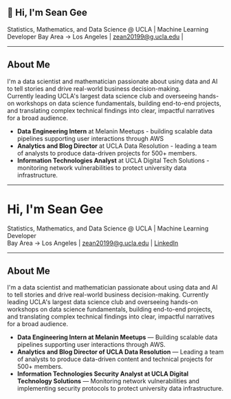 ## 👋 Hi, I'm Sean Gee

Statistics, Mathematics, and Data Science @ UCLA | Machine Learning Developer
Bay Area -> Los Angeles | zean20199@g.ucla.edu | 

---

## About Me

I'm a data scientist and mathematician passionate about using data and AI to tell stories and drive real-world business decision-making.    
Currently leading UCLA's largest data science club and overseeing hands-on workshops on data science fundamentals, building end-to-end projects, and translating complex technical findings into clear, impactful narratives for a broad audience.

- **Data Engineering Intern** at Melanin Meetups - building scalable data pipelines supporting user interactions through AWS
- **Analytics and Blog Director** at UCLA Data Resolution - leading a team of analysts to produce data-driven projects for 500+ members.
- **Information Technologies Analyst** at UCLA Digital Tech Solutions - monitoring network vulnerabilities to protect university data infrastructure.
  
---


# Hi, I'm Sean Gee

Statistics, Mathematics, and Data Science @ UCLA | Machine Learning Developer  
Bay Area → Los Angeles | zean20199@g.ucla.edu | [LinkedIn](https://linkedin.com/in/your-profile)

---

## About Me

I'm a data scientist and mathematician passionate about using data and AI to tell stories and drive real-world business decision-making. Currently leading UCLA's largest data science club and overseeing hands-on workshops on data science fundamentals, building end-to-end projects, and translating complex technical findings into clear, impactful narratives for a broad audience.

- **Data Engineering Intern at Melanin Meetups** — Building scalable data pipelines supporting user interactions through AWS.
- **Analytics and Blog Director of UCLA Data Resolution** — Leading a team of analysts to produce data-driven content and technical projects for 500+ members.
- **Information Technologies Security Analyst at UCLA Digital Technology Solutions** — Monitoring network vulnerabilities and implementing security protocols to protect university data infrastructure.





















<!--
**seangee9008/seangee9008** is a ✨ _special_ ✨ repository because its `README.md` (this file) appears on your GitHub profile.

Here are some ideas to get you started:

- 🔭 I’m currently working on ...
- 🌱 I’m currently learning ...
- 👯 I’m looking to collaborate on ...
- 🤔 I’m looking for help with ...
- 💬 Ask me about ...
- 📫 How to reach me: ...
- 😄 Pronouns: ...
- ⚡ Fun fact: ...
-->
